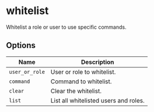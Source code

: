 # whitelist

Whitelist a role or user to use specific commands.

## Options

| Name           | Description                           |
| -------------- | ------------------------------------- |
| `user_or_role` | User or role to whitelist.            |
| `command`      | Command to whitelist.                 |
| `clear`        | Clear the whitelist.                  |
| `list`         | List all whitelisted users and roles. |
